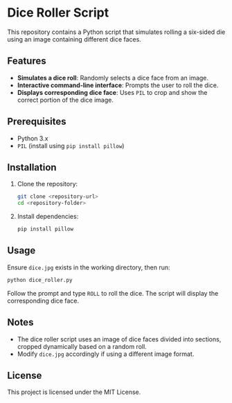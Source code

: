 # Dice Roller Script

This repository contains a Python script that simulates rolling a six-sided die using an image containing different dice faces.

## Features
- **Simulates a dice roll**: Randomly selects a dice face from an image.
- **Interactive command-line interface**: Prompts the user to roll the dice.
- **Displays corresponding dice face**: Uses `PIL` to crop and show the correct portion of the dice image.

## Prerequisites
- Python 3.x
- `PIL` (install using `pip install pillow`)

## Installation
1. Clone the repository:
   ```sh
   git clone <repository-url>
   cd <repository-folder>
   ```
2. Install dependencies:
   ```sh
   pip install pillow
   ```

## Usage
Ensure `dice.jpg` exists in the working directory, then run:
```sh
python dice_roller.py
```
Follow the prompt and type `ROLL` to roll the dice. The script will display the corresponding dice face.

## Notes
- The dice roller script uses an image of dice faces divided into sections, cropped dynamically based on a random roll.
- Modify `dice.jpg` accordingly if using a different image format.

## License
This project is licensed under the MIT License.

